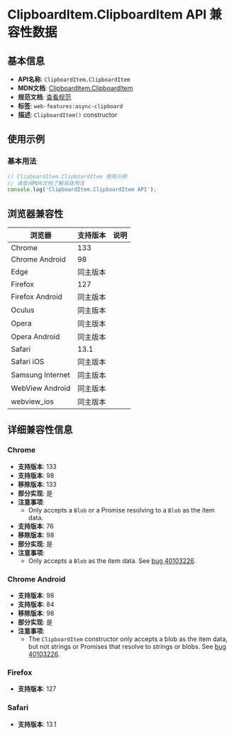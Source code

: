 # ClipboardItem.ClipboardItem API 兼容性数据

## 基本信息

- **API名称**: `ClipboardItem.ClipboardItem`
- **MDN文档**: [ClipboardItem.ClipboardItem](https://developer.mozilla.org/docs/Web/API/ClipboardItem/ClipboardItem)
- **规范文档**: [查看规范](https://w3c.github.io/clipboard-apis/#dom-clipboarditem-clipboarditem)
- **标签**: `web-features:async-clipboard`
- **描述**: `ClipboardItem()` constructor

## 使用示例

### 基本用法

```javascript
// ClipboardItem.ClipboardItem 使用示例
// 请查阅MDN文档了解具体用法
console.log('ClipboardItem.ClipboardItem API');
```

## 浏览器兼容性

| 浏览器 | 支持版本 | 说明 |
|--------|----------|------|
| Chrome | 133 |  |
| Chrome Android | 98 |  |
| Edge | 同主版本 |  |
| Firefox | 127 |  |
| Firefox Android | 同主版本 |  |
| Oculus | 同主版本 |  |
| Opera | 同主版本 |  |
| Opera Android | 同主版本 |  |
| Safari | 13.1 |  |
| Safari iOS | 同主版本 |  |
| Samsung Internet | 同主版本 |  |
| WebView Android | 同主版本 |  |
| webview_ios | 同主版本 |  |

## 详细兼容性信息

### Chrome

- **支持版本**: 133
- **支持版本**: 98
- **移除版本**: 133
- **部分实现**: 是
- **注意事项**:
  - Only accepts a `Blob` or a Promise resolving to a `Blob` as the item data.
- **支持版本**: 76
- **移除版本**: 98
- **部分实现**: 是
- **注意事项**:
  - Only accepts a `Blob` as the item data. See [bug 40103226](https://crbug.com/40103226).

### Chrome Android

- **支持版本**: 98
- **支持版本**: 84
- **移除版本**: 98
- **部分实现**: 是
- **注意事项**:
  - The `ClipboardItem` constructor only accepts a blob as the item data, but not strings or Promises that resolve to strings or blobs. See [bug 40103226](https://crbug.com/40103226).

### Firefox

- **支持版本**: 127

### Safari

- **支持版本**: 13.1

